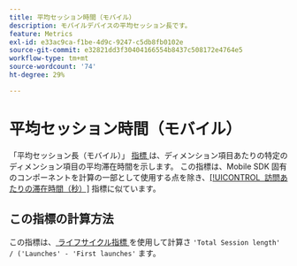```yaml
---
title: 平均セッション時間（モバイル）
description: モバイルデバイスの平均セッション長です。
feature: Metrics
exl-id: e33ac9ca-f1be-4d9c-9247-c5db8fb0102e
source-git-commit: e32821dd3f30404166554b8437c508172e4764e5
workflow-type: tm+mt
source-wordcount: '74'
ht-degree: 29%

---
```


# 平均セッション時間（モバイル）

「平均セッション長（モバイル）」 [ 指標 ](overview.md) は、ディメンション項目あたりの特定のディメンション項目の平均滞在時間を示します。 この指標は、Mobile SDK 固有のコンポーネントを計算の一部として使用する点を除き、[[!UICONTROL &#x200B; 訪問あたりの滞在時間（秒） &#x200B;]](time-spent-per-visit.md) 指標に似ています。

## この指標の計算方法

この指標は、[ ライフサイクル指標 ](https://developer.adobe.com/client-sdks/documentation/mobile-core/lifecycle/metrics/) を使用して計算さ `'Total Session length' / ('Launches' - 'First launches'` ます。

